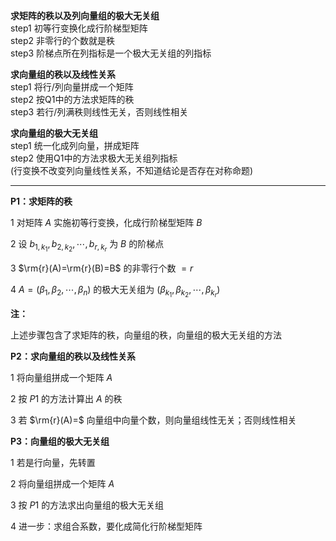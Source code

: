 **求矩阵的秩以及列向量组的极大无关组**  
step1 初等行变换化成行阶梯型矩阵  
step2 非零行的个数就是秩  
step3 阶梯点所在列指标是一个极大无关组的列指标  
  
**求向量组的秩以及线性关系**  
step1 将行/列向量拼成一个矩阵  
step2 按Q1中的方法求矩阵的秩  
step3 若行/列满秩则线性无关，否则线性相关  
  
**求向量组的极大无关组**  
step1 统一化成列向量，拼成矩阵  
step2 使用Q1中的方法求极大无关组列指标  
(行变换不改变列向量线性关系，不知道结论是否存在对称命题)  
  
---  
  
**P1：求矩阵的秩**  
  
1 对矩阵 $A$ 实施初等行变换，化成行阶梯型矩阵 $B$   
  
2 设 $b_{1,k_1},b_{2,k_2},\cdots,b_{r,k_r}$ 为 $B$ 的阶梯点  
  
3  $\rm{r}(A)=\rm{r}(B)=B$ 的非零行个数 $=r$   
  
4  $A=(\beta_1,\beta_2,\cdots,\beta_n)$ 的极大无关组为 $(\beta_{k_1},\beta_{k_2},\cdots,\beta_{k_r})$   
  
**注：**  
  
上述步骤包含了求矩阵的秩，向量组的秩，向量组的极大无关组的方法  
  
**P2：求向量组的秩以及线性关系**  
  
1 将向量组拼成一个矩阵 $A$   
  
2 按 $P1$ 的方法计算出 $A$ 的秩  
  
3 若 $\rm{r}(A)=$ 向量组中向量个数，则向量组线性无关；否则线性相关  
  
**P3：向量组的极大无关组**  
  
1 若是行向量，先转置  
  
2 将向量组拼成一个矩阵 $A$   
  
3 按 $P1$ 的方法求出向量组的极大无关组  
  
4 进一步：求组合系数，要化成简化行阶梯型矩阵  
